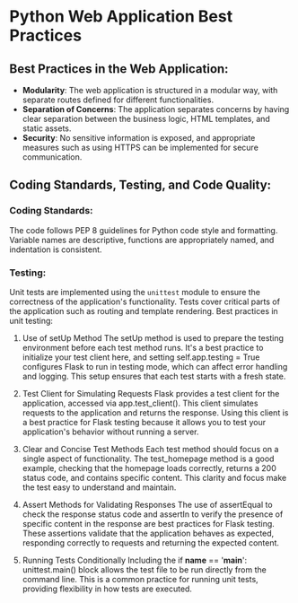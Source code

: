 # Python Web Application Best Practices

## Best Practices in the Web Application:

- **Modularity**: The web application is structured in a modular way, with separate routes defined for different functionalities.
- **Separation of Concerns**: The application separates concerns by having clear separation between the business logic, HTML templates, and static assets.
- **Security**: No sensitive information is exposed, and appropriate measures such as using HTTPS can be implemented for secure communication.


## Coding Standards, Testing, and Code Quality:

### Coding Standards:
The code follows PEP 8 guidelines for Python code style and formatting. Variable names are descriptive, functions are appropriately named, and indentation is consistent.
### Testing:
Unit tests are implemented using the `unittest` module to ensure the correctness of the application's functionality. Tests cover critical parts of the application such as routing and template rendering.
Best practices in unit testing:
1.  Use of setUp Method
The setUp method is used to prepare the testing environment before each test method runs. It's a best practice to initialize your test client here, and setting self.app.testing = True configures Flask to run in testing mode, which can affect error handling and logging. This setup ensures that each test starts with a fresh state.

2. Test Client for Simulating Requests
Flask provides a test client for the application, accessed via app.test_client(). This client simulates requests to the application and returns the response. Using this client is a best practice for Flask testing because it allows you to test your application's behavior without running a server.

3. Clear and Concise Test Methods
Each test method should focus on a single aspect of functionality. The test_homepage method is a good example, checking that the homepage loads correctly, returns a 200 status code, and contains specific content. This clarity and focus make the test easy to understand and maintain.

4. Assert Methods for Validating Responses
The use of assertEqual to check the response status code and assertIn to verify the presence of specific content in the response are best practices for Flask testing. These assertions validate that the application behaves as expected, responding correctly to requests and returning the expected content.

5. Running Tests Conditionally
Including the if __name__ == '__main__': unittest.main() block allows the test file to be run directly from the command line. This is a common practice for running unit tests, providing flexibility in how tests are executed.

